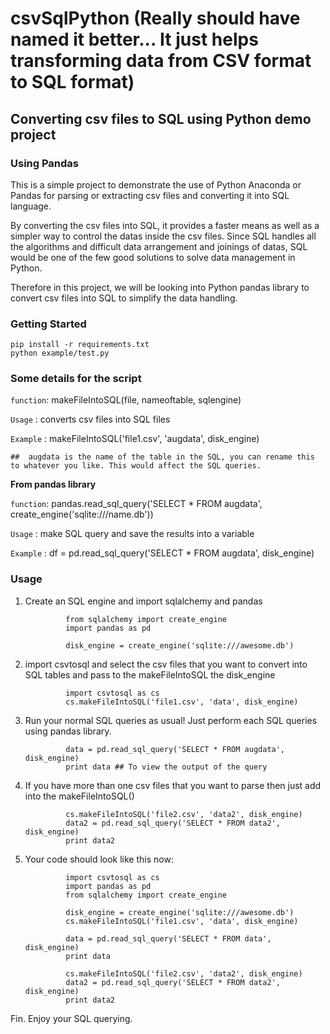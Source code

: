 # csvSqlPython (Really should have named it better... It just helps transforming data from CSV format to SQL format)

## Converting csv files to SQL using Python demo project

### Using Pandas

This is a simple project to demonstrate the use of Python Anaconda or Pandas for parsing or extracting csv files and converting it into SQL language.

By converting the csv files into SQL, it provides a faster means as well as a simpler way to control the datas inside the csv files. Since SQL handles all the algorithms and difficult data arrangement and joinings of datas, SQL would be one of the few good solutions to solve data management in Python.

Therefore in this project, we will be looking into Python pandas library to convert csv files into SQL to simplify the data handling.

### Getting Started

```
pip install -r requirements.txt
python example/test.py
```

### Some details for the script


`function`: makeFileIntoSQL(file, nameoftable, sqlengine)

`Usage`   : converts csv files into SQL files

`Example` : makeFileIntoSQL('file1.csv', 'augdata', disk_engine) 

``##  augdata is the name of the table in the SQL, you can rename this to whatever you like. This would affect the SQL queries.``

**From pandas library**


`function`: pandas.read_sql_query('SELECT * FROM augdata', create_engine('sqlite:///name.db'))

`Usage`   : make SQL query and save the results into a variable

`Example` : df = pd.read_sql_query('SELECT * FROM augdata', disk_engine)

### Usage

1. Create an SQL engine and import sqlalchemy and pandas

				from sqlalchemy import create_engine
                import pandas as pd

				disk_engine = create_engine('sqlite:///awesome.db')

2. import csvtosql and select the csv files that you want to convert into SQL tables and pass to the makeFileIntoSQL the disk_engine

				import csvtosql as cs
                cs.makeFileIntoSQL('file1.csv', 'data', disk_engine)

3. Run your normal SQL queries as usual! Just perform each SQL queries using pandas library.

				data = pd.read_sql_query('SELECT * FROM augdata', disk_engine)
                print data ## To view the output of the query

4. If you have more than one csv files that you want to parse then just add into the makeFileIntoSQL()
				
                cs.makeFileIntoSQL('file2.csv', 'data2', disk_engine)
                data2 = pd.read_sql_query('SELECT * FROM data2', disk_engine)
                print data2

5. Your code should look like this now:
				
                import csvtosql as cs
                import pandas as pd
                from sqlalchemy import create_engine
                
                disk_engine = create_engine('sqlite:///awesome.db')
                cs.makeFileIntoSQL('file1.csv', 'data', disk_engine)
                
                data = pd.read_sql_query('SELECT * FROM data', disk_engine)
                print data
                
                cs.makeFileIntoSQL('file2.csv', 'data2', disk_engine)
                data2 = pd.read_sql_query('SELECT * FROM data2', disk_engine)
                print data2                
                
                
Fin. Enjoy your SQL querying.








